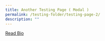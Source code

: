```yaml
---
title: Another Testing Page ( Modal )
permalink: /testing-folder/testing-page-2/
description: ""
---
```

<style>

.modal-window {
      position: fixed;
      background-color: rgba(200, 200, 200, 0.75);
      top: 0;
      right: 0;
      bottom: 0;
      left: 0;
      z-index: 999;
      opacity: 0;
      pointer-events: none;
      -webkit-transition: all 0.3s;
      -moz-transition: all 0.3s;
      transition: all 0.3s;
    }
    
.modal-window:target {
      opacity: 1;
      pointer-events: auto;
    }
    
.modal-window > div {
      width: 400px;
      position: relative;
      margin: 10% auto;
      padding: 2rem;
      background: #fff;
      color: #444;
    }
    
.modal-window header {
      font-weight: bold;
    }
    
    .modal-close {
      color: #aaa;
      line-height: 50px;
      font-size: 80%;
      position: absolute;
      right: 0;
      text-align: center;
      top: 0;
      width: 70px;
      text-decoration: none;
    }
    
.modal-close:hover {
      color: #000;
    }
    
.modal-window h1 {
      font-size: 150%;
      margin: 0 0 15px;
    }	
	
	
</style>


<a href="#open-modal">Read Bio</a>
   <div class="modal-window" id="open-modal">
     <div>
       <a class="modal-close" title="Close" href="#modal-close">close ×</a>
       <h1>CSS Modal</h1>
       <div>The quick brown fox jumped over the lazy dog.</div>
     </div>
</div>